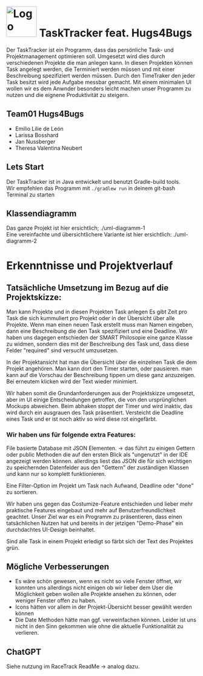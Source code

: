 # <a href="https://github.zhaw.ch/PM2-IT22tbZH-wahl-krea/team1-hugsforbugs-projekt1-racetrack"><img src="https://cdn-icons-png.flaticon.com/512/785/785104.png" alt="Logo" width="80" height="80"></a> TaskTracker feat. Hugs4Bugs

Der TaskTracker ist ein Programm, dass das persönliche Task- und Projektmanagement optimieren soll.
Umgesetzt wird dies durch verschiedenen Projekte die man anlegen kann.
In diesen Projekten können Task angelegt werden, die Terminiert werden müssen und mit einer Beschreibung spezifiziert werden müssen.
Durch den TimeTraker den jeder Task besitzt wird jede Aufgabe messbar gemacht.
Mit einem minimalen UI wollen wir es dem Anwnder besonders leicht machen unser Programm zu nutzen und die eignene Produktivität zu steigern.

## Team01 Hugs4Bugs

* Emilio Lilie de León
* Larissa Bosshard
* Jan Nussberger
* Theresa Valentina Neubert

## Lets Start

Der TaskTracker ist in Java entwickelt und benutzt Gradle-build tools.<br>
Wir empfehlen das Programm mit ```./gradlew run``` in deinem git-bash Terminal zu starten

## Klassendiagramm

Das ganze Projekt ist hier ersichtlich; ./uml-diagramm-1 <br>
Eine vereinfachte und übersichtlichere Variante ist hier ersichtlich: ./uml-diagramm-2

# Erkenntnisse und Projektverlauf

## Tatsächliche Umsetzung im Bezug auf die Projektskizze:

Man kann Projekte und in diesen Projekten Task anlegen
Es gibt Zeit pro Task die sich kummuliert pro Projekt oder in der Übersicht über alle Projekte.
Wenn man einen neuen Task erstellt muss man Namen eingeben, dann eine Beschreibung die den Task spezifiziert und eine Deadline. Wir haben uns dagegen entschieden der SMART Philosopie eine ganze Klasse zu widmen, sondern dies mit der Beschreibung des Task und, dass diese Felder "required" sind versucht umzusetzen.

In der Projektansicht hat man die Übersicht über die einzelnen Task die dem Projekt angehören. Man kann dort den Timer starten, oder pausieren. man kann auf die Vorschau der Beschreibung tippen um diese ganz anzuzeigen. Bei erneutem klicken wird der Text wieder minimiert.

Wir haben somit die Grundanforderungen aus der Projektskizze umgesetzt, aber im UI einige Entscheidungen getroffen, die von den ursprünglichen Mockups abweichen.
Beim abhaken stoppt der Timer und wird inaktiv, das wird durch ein ausgrauen des Task präsentiert.
Versteicht die Deadline eines Task und er ist noch aktiv so wird diese rot eingefärbt.

### Wir haben uns für folgende extra Features:
File basierte Database mit JSON Elementen. -> das führt zu einigen Gettern oder public Methoden die auf den ersten Blick als "ungenutzt" in der IDE angezeigt werden können. allerdings liest das JSON die für sich wichtigen zu speichernden Datenfelder aus den "Gettern" der zuständigen Klassen und kann nur so komplett funktionieren.

Eine Filter-Option im Projekt um Task nach Aufwand, Deadline oder "done" zu sortieren.

Wir haben uns gegen das Costumize-Feature entschieden und lieber mehr praktische Features eingebaut und mehr auf Benutzerfreundlichkeit geachtet. Unser Ziel war es ein Programm zu präsentieren, dass einen tatsächlichen Nutzen hat und bereits in der jetzigen "Demo-Phase" ein durchdachtes UI-Design beinhaltet.

Sind alle Task in einem Projekt erledigt so färbt sich der Text des Projektes grün.

## Mögliche Verbesserungen
* Es wäre schön gewesen, wenn es nicht so viele Fenster öffnet, wir konnten uns allerdings nicht einigen ob wir lieber dem User die Möglichkeit geben wollen alle Projekte ansehen zu können, oder weniger Fenster offen zu haben.
* Icons hätten vor allem in der Projekt-Übersicht besser gewählt werden können
* Die Date Methoden hätte man ggf. verweinfachen können. Leider ist uns nicht in den Sinn gekommen wie ohne die aktuelle Funktionalität zu verlieren.

## ChatGPT
Siehe nutzung im RaceTrack ReadMe -> analog dazu.
